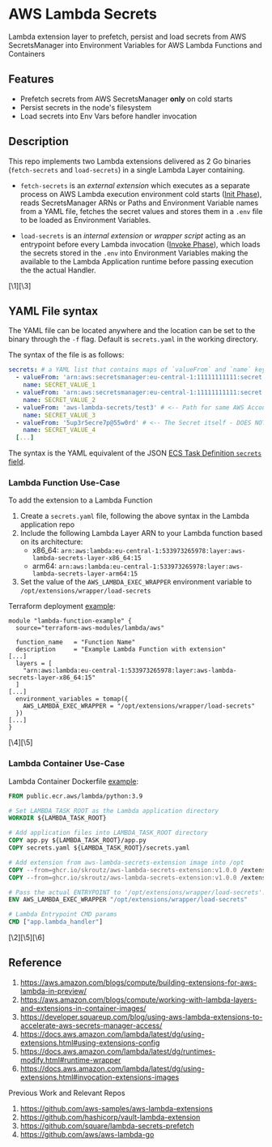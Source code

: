 # AWS Lambda Secrets

Lambda extension layer to prefetch, persist and load secrets from AWS SecretsManager into Environment Variables for AWS Lambda Functions and Containers

## Features

* Prefetch secrets from AWS SecretsManager **only** on cold starts
* Persist secrets in the node's filesystem
* Load secrets into Env Vars before handler invocation

## Description

This repo implements two Lambda extensions delivered as 2 Go binaries (`fetch-secrets` and `load-secrets`) in a single Lambda Layer containing.

* `fetch-secrets` is an *external extension* which executes as a separate process on AWS Lambda execution environment cold starts ([Init Phase](https://docs.aws.amazon.com/lambda/latest/dg/lambda-runtime-environment.html#runtimes-lifecycle-ib)), reads SecretsManager ARNs or Paths and Environment Variable names from a YAML file, fetches the secret values and stores them in a `.env` file to be loaded as Environment Variables.

* `load-secrets` is an *internal extension* or *wrapper script* acting as an entrypoint before every Lambda invocation ([Invoke Phase](https://docs.aws.amazon.com/lambda/latest/dg/lambda-runtime-environment.html#runtimes-lifecycle-invoke)), which loads the secrets stored in the `.env` into Environment Variables making the available to the Lambda Application runtime before passing execution the the actual Handler.

[\1][\3]

## YAML File syntax

The YAML file can be located anywhere and the location can be set to the binary through the `-f` flag. Default is `secrets.yaml` in the working directory.

The syntax of the file is as follows:

```yaml
secrets: # a YAML list that contains maps of `valueFrom` and `name` keys
  - valueFrom: 'arn:aws:secretsmanager:eu-central-1:11111111111:secret:aws-lambda-secrets/test1-VeF2Fu' # <-- Full ARN - Works!
    name: SECRET_VALUE_1
  - valueFrom: 'arn:aws:secretsmanager:eu-central-1:11111111111:secret:aws-lambda-secrets/test2' # <-- ARN without suffix - Works!
    name: SECRET_VALUE_2
  - valueFrom: 'aws-lambda-secrets/test3' # <-- Path for same AWS Account secrets - Works!
    name: SECRET_VALUE_3
  - valueFrom: '5up3r5ecre7p@55w0rd' # <-- The Secret itself - DOES NOT WORK!
    name: SECRET_VALUE_4
  [...]
```

The syntax is the YAML equivalent of the JSON [ECS Task Definition `secrets` field](https://docs.aws.amazon.com/AmazonECS/latest/developerguide/task_definition_parameters.html#secrets).

### Lambda Function Use-Case

To add the extension to a Lambda Function
1. Create a `secrets.yaml` file, following the above syntax in the Lambda application repo
2. Include the following Lambda Layer ARN to your Lambda function based on its architecture:
   * x86_64: `arn:aws:lambda:eu-central-1:533973265978:layer:aws-lambda-secrets-layer-x86_64:15`
   * arm64: `arn:aws:lambda:eu-central-1:533973265978:layer:aws-lambda-secrets-layer-arm64:15`
3. Set the value of the `AWS_LAMBDA_EXEC_WRAPPER` environment variable to `/opt/extensions/wrapper/load-secrets`

Terraform deployment [example](https://github.com/skroutz/aws-secretsmanager-lambda-example/blob/main/terraform/lambda-function.tf#L1):

```hcl
module "lambda-function-example" {
  source="terraform-aws-modules/lambda/aws"

  function_name   = "Function Name"
  description     = "Example Lambda Function with extension"
[...]
  layers = [
    "arn:aws:lambda:eu-central-1:533973265978:layer:aws-lambda-secrets-layer-x86_64:15"
  ]
[...]
  environment_variables = tomap({
    AWS_LAMBDA_EXEC_WRAPPER = "/opt/extensions/wrapper/load-secrets"
  })
[...]
}
```
[\4][\5]

### Lambda Container Use-Case 

Lambda Container Dockerfile [example](https://github.com/skroutz/aws-secretsmanager-lambda-example/blob/main/lambda-container/Dockerfile):

```dockerfile
FROM public.ecr.aws/lambda/python:3.9

# Set LAMBDA_TASK_ROOT as the Lambda application directory
WORKDIR ${LAMBDA_TASK_ROOT}

# Add application files into LAMBDA_TASK_ROOT directory
COPY app.py ${LAMBDA_TASK_ROOT}/app.py
COPY secrets.yaml ${LAMBDA_TASK_ROOT}/secrets.yaml

# Add extension from aws-lambda-secrets-extension image into /opt
COPY --from=ghcr.io/skroutz/aws-lambda-secrets-extension:v1.0.0 /extension/fetch-secrets /opt/extensions/fetch-secrets
COPY --from=ghcr.io/skroutz/aws-lambda-secrets-extension:v1.0.0 /extension/wrapper/load-secrets /opt/extensions/wrapper/load-secrets

# Pass the actual ENTRYPOINT to '/opt/extensions/wrapper/load-secrets':
ENV AWS_LAMBDA_EXEC_WRAPPER "/opt/extensions/wrapper/load-secrets"

# Lambda Entrypoint CMD params
CMD ["app.lambda_handler"]
```
[\2][\5][\6]

## Reference
1. https://aws.amazon.com/blogs/compute/building-extensions-for-aws-lambda-in-preview/
2. https://aws.amazon.com/blogs/compute/working-with-lambda-layers-and-extensions-in-container-images/
3. https://developer.squareup.com/blog/using-aws-lambda-extensions-to-accelerate-aws-secrets-manager-access/
4. https://docs.aws.amazon.com/lambda/latest/dg/using-extensions.html#using-extensions-config
5. https://docs.aws.amazon.com/lambda/latest/dg/runtimes-modify.html#runtime-wrapper
6. https://docs.aws.amazon.com/lambda/latest/dg/using-extensions.html#invocation-extensions-images

Previous Work and Relevant Repos
1. https://github.com/aws-samples/aws-lambda-extensions
2. https://github.com/hashicorp/vault-lambda-extension
3. https://github.com/square/lambda-secrets-prefetch
4. https://github.com/aws/aws-lambda-go